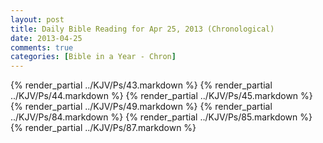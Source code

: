 ```yaml
---
layout: post
title: Daily Bible Reading for Apr 25, 2013 (Chronological)
date: 2013-04-25
comments: true
categories: [Bible in a Year - Chron]
---
```

{% render_partial ../KJV/Ps/43.markdown %}
{% render_partial ../KJV/Ps/44.markdown %}
{% render_partial ../KJV/Ps/45.markdown %}
{% render_partial ../KJV/Ps/49.markdown %}
{% render_partial ../KJV/Ps/84.markdown %}
{% render_partial ../KJV/Ps/85.markdown %}
{% render_partial ../KJV/Ps/87.markdown %}
